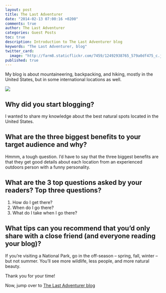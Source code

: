 ```yaml
---
layout: post
title: The Last Adventurer
date: "2014-02-13 07:00:16 +0200"
comments: true
author: The Last Adventurer
categories: Guest Posts
toc: true
description: Introduction to The Last Adventurer blog
keywords: "The Last Adventurer, blog"
twitter_card: 
  image: "http://farm8.staticflickr.com/7459/12492938765_579a0df475_c.jpg"
published: true
---
```


My blog is about mountaineering, backpacking, and hiking, mostly in the United States, but in some international locations as well.

<img src="http://farm8.staticflickr.com/7459/12492938765_579a0df475_c.jpg">


## Why did you start blogging?
I wanted to share my knowledge about the best natural spots located in the United States. 

## What are the three biggest benefits to your target audience and why?
Hmmm, a tough question. I’d have to say that the three biggest benefits are that they get good details about each location from an experienced outdoors person with a funny personality. 

## What are the 3 top questions asked by your readers? Top three questions? 
1) How do I get there?
2) When do I go there? 
3) What do I take when I go there?

## What tips can you recommend that you’d only share with a close friend (and everyone reading your blog)? 
If you’re visiting a National Park, go in the off-season – spring, fall, winter – but not summer. You’ll see more wildlife, less people, and more natural beauty. 

Thank you for your time!

Now, jump over to <a href="http://www.lastadventurer.com" target="_blank">The Last Adventurer blog</a>
